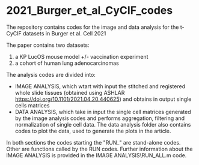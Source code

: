 # 2021_Burger_et_al_CyCIF_codes
The repository contains codes for the image and data analysis for the t-CyCIF datasets in Burger et al. Cell 2021

The paper contains two datasets:
1) a KP LucOS mouse model +/- vaccination experiment
2) a cohort of human lung adenocarcinomas

The analysis codes are divided into:
- IMAGE ANALYSIS, which wtart with input the stitched and registered whole slide tissues (obtained using ASHLAR https://doi.org/10.1101/2021.04.20.440625) and obtains in output single cells matrices
- DATA ANALYSIS, which take in input the single cell matrices generated by the image analysis codes and performs aggregation, filtering and normalization of single cell data. The data analysis folder also contains codes to plot the data, used to generate the plots in the article.

In both sections the codes starting the "RUN_" are stand-alone codes. Other are functions called by the RUN codes. 
Further information about the IMAGE ANALYSIS is provided in the IMAGE ANALYSIS\RUN_ALL.m code.
